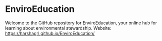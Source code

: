 # EnviroEducation
Welcome to the GitHub repository for EnviroEducation, your online hub for learning about environmental stewardship.
Website: https://harshagrl.github.io/EnviroEducation/
